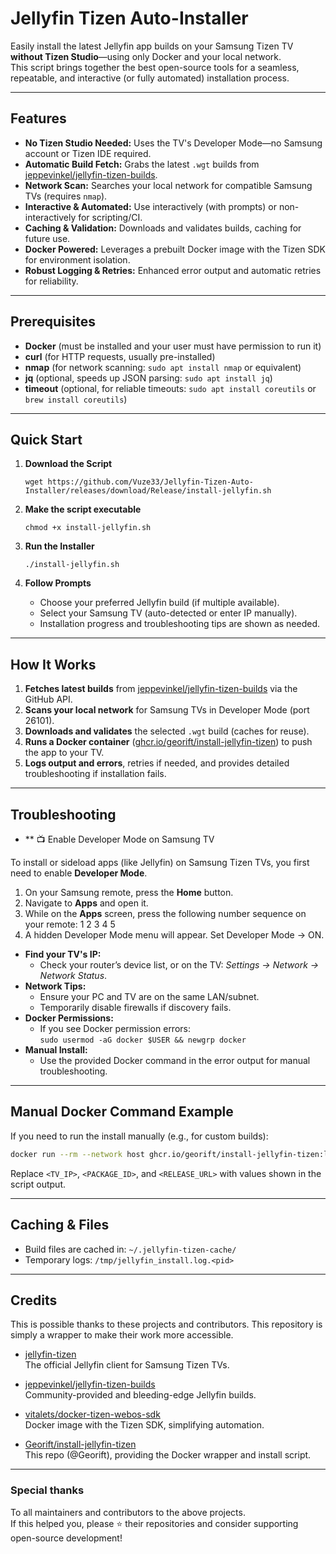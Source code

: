 # Jellyfin Tizen Auto-Installer

Easily install the latest Jellyfin app builds on your Samsung Tizen TV **without Tizen Studio**—using only Docker and your local network.  
This script brings together the best open-source tools for a seamless, repeatable, and interactive (or fully automated) installation process.

---

## Features

- **No Tizen Studio Needed:** Uses the TV's Developer Mode—no Samsung account or Tizen IDE required.
- **Automatic Build Fetch:** Grabs the latest `.wgt` builds from [jeppevinkel/jellyfin-tizen-builds](https://github.com/jeppevinkel/jellyfin-tizen-builds).
- **Network Scan:** Searches your local network for compatible Samsung TVs (requires `nmap`).
- **Interactive & Automated:** Use interactively (with prompts) or non-interactively for scripting/CI.
- **Caching & Validation:** Downloads and validates builds, caching for future use.
- **Docker Powered:** Leverages a prebuilt Docker image with the Tizen SDK for environment isolation.
- **Robust Logging & Retries:** Enhanced error output and automatic retries for reliability.

---

## Prerequisites

- **Docker** (must be installed and your user must have permission to run it)
- **curl** (for HTTP requests, usually pre-installed)
- **nmap** (for network scanning: `sudo apt install nmap` or equivalent)
- **jq** (optional, speeds up JSON parsing: `sudo apt install jq`)
- **timeout** (optional, for reliable timeouts: `sudo apt install coreutils` or `brew install coreutils`)

---

## Quick Start

1. **Download the Script**

   ```
   wget https://github.com/Vuze33/Jellyfin-Tizen-Auto-Installer/releases/download/Release/install-jellyfin.sh
   ```

2. **Make the script executable**

   ```
   chmod +x install-jellyfin.sh
   ```

3. **Run the Installer**

   ```
   ./install-jellyfin.sh
   ```

4. **Follow Prompts**

   - Choose your preferred Jellyfin build (if multiple available).
   - Select your Samsung TV (auto-detected or enter IP manually).
   - Installation progress and troubleshooting tips are shown as needed.

---

## How It Works

1. **Fetches latest builds** from [jeppevinkel/jellyfin-tizen-builds](https://github.com/jeppevinkel/jellyfin-tizen-builds) via the GitHub API.
2. **Scans your local network** for Samsung TVs in Developer Mode (port 26101).
3. **Downloads and validates** the selected `.wgt` build (caches for reuse).
4. **Runs a Docker container** ([ghcr.io/georift/install-jellyfin-tizen](https://github.com/Georift/install-jellyfin-tizen)) to push the app to your TV.
5. **Logs output and errors**, retries if needed, and provides detailed troubleshooting if installation fails.

---

## Troubleshooting

- ** 📺 Enable Developer Mode on Samsung TV

To install or sideload apps (like Jellyfin) on Samsung Tizen TVs, you first need to enable **Developer Mode**.

1. On your Samsung remote, press the **Home** button.  
2. Navigate to **Apps** and open it.  
3. While on the **Apps** screen, press the following number sequence on your remote:  1 2 3 4 5
4. A hidden Developer Mode menu will appear. Set Developer Mode → ON.

- **Find your TV's IP:**
  - Check your router’s device list, or on the TV: *Settings → Network → Network Status*.
- **Network Tips:**
  - Ensure your PC and TV are on the same LAN/subnet.
  - Temporarily disable firewalls if discovery fails.
- **Docker Permissions:**
  - If you see Docker permission errors:  
    `sudo usermod -aG docker $USER && newgrp docker`
- **Manual Install:**
  - Use the provided Docker command in the error output for manual troubleshooting.

---

## Manual Docker Command Example

If you need to run the install manually (e.g., for custom builds):

```sh
docker run --rm --network host ghcr.io/georift/install-jellyfin-tizen:latest <TV_IP> "<PACKAGE_ID>" "<RELEASE_URL>"
```
Replace `<TV_IP>`, `<PACKAGE_ID>`, and `<RELEASE_URL>` with values shown in the script output.

---

## Caching & Files

- Build files are cached in: `~/.jellyfin-tizen-cache/`
- Temporary logs: `/tmp/jellyfin_install.log.<pid>`

---

## Credits

This is possible thanks to these projects and contributors. This repository is simply a wrapper to make their work more accessible.

- [jellyfin-tizen](https://github.com/jellyfin/jellyfin-tizen)  
  The official Jellyfin client for Samsung Tizen TVs.

- [jeppevinkel/jellyfin-tizen-builds](https://github.com/jeppevinkel/jellyfin-tizen-builds)  
  Community-provided and bleeding-edge Jellyfin builds.

- [vitalets/docker-tizen-webos-sdk](https://github.com/vitalets/docker-tizen-webos-sdk)  
  Docker image with the Tizen SDK, simplifying automation.

- [Georift/install-jellyfin-tizen](https://github.com/Georift/install-jellyfin-tizen)  
  This repo (@Georift), providing the Docker wrapper and install script.

---

### Special thanks

To all maintainers and contributors to the above projects.  
If this helped you, please ⭐️ their repositories and consider supporting open-source development!
